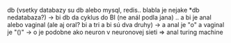 db (vsetky databazy su db alebo mysql, redis.. blabla je nejake *db nedatabaza?) -> bi 
db da cyklus do BI (ne anál podla jana) .. a bi je anal alebo vaginal (ale aj oral? bi a tri a bi sú dva druhy) -> a anal je "o" a vaginal je "()" -> o je podobne ako neuron v neuronovej sieti => anal turing machine
